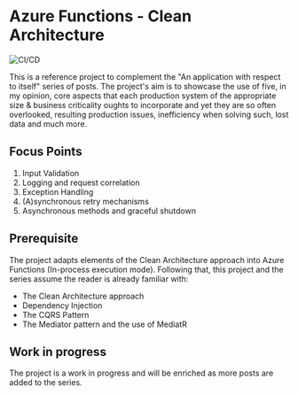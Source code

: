 # Azure Functions - Clean Architecture
![CI/CD](https://github.com/JayGhb/AzureFunctions-CleanArchitecture/actions/workflows/main_azurefunctionscleanarchitecture.yml/badge.svg)

This is a reference project to complement the "An application with respect to itself" series of posts. The project's aim is to showcase the use of five, in my opinion, core aspects that each production system of the appropriate size & business criticality oughts to incorporate and yet they are so often overlooked, resulting production issues, inefficiency when solving such, lost data and much more.

## Focus Points
1. Input Validation
2. Logging and request correlation
3. Exception Handling
4. (A)synchronous retry mechanisms
5. Asynchronous methods and graceful shutdown

## Prerequisite
The project adapts elements of the Clean Architecture approach into Azure Functions (In-process execution mode). Following that, this project and the series assume the reader is already familiar with:
- The Clean Architecture approach
- Dependency Injection
- The CQRS Pattern
- The Mediator pattern and the use of MediatR

## Work in progress
The project is a work in progress and will be enriched as more posts are added to the series.
